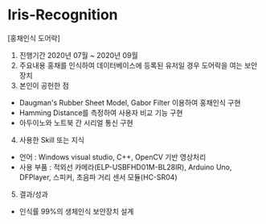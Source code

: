 # Iris-Recognition

[홍채인식 도어락]
1) 진행기간 
 2020년 07월 ~ 2020년 09월
2) 주요내용
 홍채를 인식하여 데이터베이스에 등록된 유저일 경우 도어락을 여는 보안장치
3) 본인이 공헌한 점
- Daugman's Rubber Sheet Model, Gabor Filter 이용하여 홍채인식 구현
- Hamming Distance를 측정하여 사용자 비교 기능 구현
- 아두이노와 노트북 간 시리얼 통신 구현
4) 사용한 Skill 또는 지식
- 언어 : Windows visual studio, C++, OpenCV 기반 영상처리
- 사용 부품 : 적외선 카메라(ELP-USBFHD01M-BL28IR), Arduino Uno, DFPlayer, 스피커, 초음파 거리 센서 모듈(HC-SR04) 
5) 결과/성과
- 인식률 99%의 생체인식 보안장치 설계
